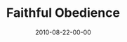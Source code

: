 ---
layout: message
category: message
series: "The Faithful"
title: "Faithful Obedience"
date: 2010-08-22-00-00
message_id: 634
audio: "http://s3.amazonaws.com/crossroads-media/messages/audio/TheFaithful02.mp3"
audio-duration: "42:42"
program: "http://s3.amazonaws.com/crossroads-media/documents/08_21-22_10Program.pdf"
description: "Brian Tome talks about how the faithful obey God."
video: "http://s3.amazonaws.com/crossroads-media/messages/video/TheFaithful01.mp4"
video-duration: "34:56"
video-image: "http://s3.amazonaws.com/crossroads-media/images/TheFaithful02_still.jpg"
explicit: false
---